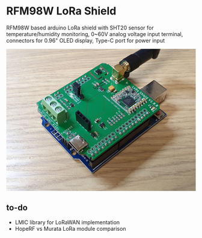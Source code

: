 # RFM98W LoRa Shield
RFM98W based arduino LoRa shield with SHT20 sensor for temperature/humidity monitoring, 0~60V analog voltage input terminal, connectors for 0.96" OLED display, Type-C port for power input

![V1.0 assembled PCB picture](./Pics/Main.jpg "V1.0 assembled PCB picture")

## to-do
* LMIC library for LoRaWAN implementation
* HopeRF vs Murata LoRa module comparison
